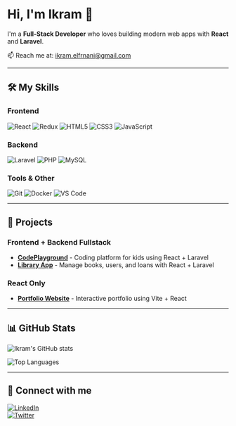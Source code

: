 # Hi, I'm Ikram 👋

I'm a **Full-Stack Developer** who loves building modern web apps with **React** and **Laravel**.  

📫 Reach me at: [ikram.elfrnani@gmail.com](mailto:ikram.elfrnani@gmail.com)  

---

## 🛠️ My Skills

### Frontend
![React](https://img.shields.io/badge/React-61DAFB?style=for-the-badge&logo=react&logoColor=black)
![Redux](https://img.shields.io/badge/Redux-764ABC?style=for-the-badge&logo=redux&logoColor=white)
![HTML5](https://img.shields.io/badge/HTML5-E34F26?style=for-the-badge&logo=html5&logoColor=white)
![CSS3](https://img.shields.io/badge/CSS3-1572B6?style=for-the-badge&logo=css3&logoColor=white)
![JavaScript](https://img.shields.io/badge/JavaScript-F7DF1E?style=for-the-badge&logo=javascript&logoColor=black)

### Backend
![Laravel](https://img.shields.io/badge/Laravel-FF2D20?style=for-the-badge&logo=laravel&logoColor=white)
![PHP](https://img.shields.io/badge/PHP-777BB4?style=for-the-badge&logo=php&logoColor=white)
![MySQL](https://img.shields.io/badge/MySQL-4479A1?style=for-the-badge&logo=mysql&logoColor=white)

### Tools & Other
![Git](https://img.shields.io/badge/Git-F05032?style=for-the-badge&logo=git&logoColor=white)
![Docker](https://img.shields.io/badge/Docker-2496ED?style=for-the-badge&logo=docker&logoColor=white)
![VS Code](https://img.shields.io/badge/VS%20Code-007ACC?style=for-the-badge&logo=visual-studio-code&logoColor=white)

---

## 🔭 Projects

### Frontend + Backend Fullstack
- **[CodePlayground](https://github.com/ikram123/codeplayground)** - Coding platform for kids using React + Laravel  
- **[Library App](https://github.com/ikram123/library-app)** - Manage books, users, and loans with React + Laravel  

### React Only
- **[Portfolio Website](https://github.com/ikram123/portfolio)** - Interactive portfolio using Vite + React  

---

## 📊 GitHub Stats

![Ikram's GitHub stats](https://github-readme-stats.vercel.app/api?username=ikram123&show_icons=true&theme=radical)

![Top Languages](https://github-readme-stats.vercel.app/api/top-langs/?username=ikram123&layout=compact&theme=radical)

---

## 💬 Connect with me

[![LinkedIn](https://img.shields.io/badge/LinkedIn-0A66C2?style=for-the-badge&logo=linkedin&logoColor=white)](https://www.linkedin.com/in/ikram123)  
[![Twitter](https://img.shields.io/badge/Twitter-1DA1F2?style=for-the-badge&logo=twitter&logoColor=white)](https://twitter.com/ikram123)
